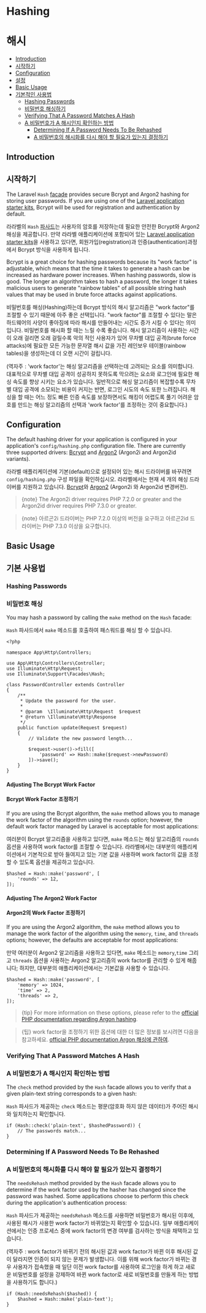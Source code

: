 # Hashing
# 해시

- [Introduction](#introduction)
- [시작하기](#introduction)
- [Configuration](#configuration)
- [설정](#configuration)
- [Basic Usage](#basic-usage)
- [기본적인 사용법](#basic-usage)
    - [Hashing Passwords](#hashing-passwords)
    - [비밀번호 해싱하기](#hashing-passwords)
    - [Verifying That A Password Matches A Hash](#verifying-that-a-password-matches-a-hash)
    - [A 비밀번호가 A 해시인지 확인하는 방법](#verifying-that-a-password-matches-a-hash)
      - [Determining If A Password Needs To Be Rehashed](#determining-if-a-password-needs-to-be-rehashed)
      - [A 비밀번호의 해시화를 다시 해야 할 필요가 있는지 결정하기](#determining-if-a-password-needs-to-be-rehashed)

<a name="introduction"></a>
## Introduction
## 시작하기

The Laravel `Hash` [facade](/docs/{{version}}/facades) provides secure Bcrypt and Argon2 hashing for storing user passwords. If you are using one of the [Laravel application starter kits](/docs/{{version}}/starter-kits), Bcrypt will be used for registration and authentication by default.

라라벨의 `Hash` [파사드](/docs/{{version}}/facades)는 사용자의 암호를 저장하는데 필요한 안전한 Bcrypt와 Argon2 해싱을 제공합니다. 만약 라라벨 애플리케이션에 포함되어 있는 [Laravel application starter kits](/docs/{{version}}/starter-kits)을 사용하고 있다면, 회원가입(registration)과 인증(authentication)과정에서 Bcrypt 방식을 사용하게 됩니다.

Bcrypt is a great choice for hashing passwords because its "work factor" is adjustable, which means that the time it takes to generate a hash can be increased as hardware power increases. When hashing passwords, slow is good. The longer an algorithm takes to hash a password, the longer it takes malicious users to generate "rainbow tables" of all possible string hash values that may be used in brute force attacks against applications.

비밀번호를 해싱(Hashing)하는데 Bcrypt 방식의 해시 알고리즘은 "work factor"를 조절할 수 있기 때문에 아주 좋은 선택입니다. "work factor"를 조절할 수 있다는 말은 하드웨어의 사양이 좋아짐에 따라 해시를 만들어내는 시간도 증가 시킬 수 있다는 의미입니다. 비밀번호를 해시화 할 때는 느릴 수록 좋습니다. 해시 알고리즘이 사용하는 시간이 오래 걸리면 오래 걸릴수록 악의 적인 사용자가 있어 무차별 대입 공격(brute force attacks)에 필요한 모든 가능한 문자열 해시 값을 가진 레인보우 테이블(rainbow tables)을 생성하는데 더 오랜 시간이 걸립니다.

(역자주 : 'work factor'는 해싱 알고리즘을 선택하는데 고려되는 요소를 의미합니다. 대표적으로 무차별 대입 공격이 성공하지 못하도록 막으려는 요소와 로그인에 필요한 해싱 속도를 향상 시키는 요소가 있습니다. 일반적으로 해싱 알고리즘이 복잡할수록 무차별 대입 공격에 소모되는 비용이 커지는 반면, 로그인 시도의 속도 또한 느려집니다. 해싱을 할 때는 어느 정도 빠른 인증 속도를 보장하면서도 해킹이 어렵도록 풀기 어려운 암호를 만드는 해싱 알고리즘의 선택과 'work factor'를 조정하는 것이 중요합니다.)


<a name="configuration"></a>
## Configuration

The default hashing driver for your application is configured in your application's `config/hashing.php` configuration file. There are currently three supported drivers: [Bcrypt](https://en.wikipedia.org/wiki/Bcrypt) and [Argon2](https://en.wikipedia.org/wiki/Argon2) (Argon2i and Argon2id variants).

라라벨 애플리케이션에 기본(default)으로 설정되어 있는 해시 드라이버를 바꾸려면 `config/hashing.php` 구성 파일을 확인하십시오. 라라벨에서는 현재 세 개의 해싱 드라이버를 지원하고 있습니다. [Bcrypt](https://en.wikipedia.org/wiki/Bcrypt)와 [Argon2](https://en.wikipedia.org/wiki/Argon2) (Argon2i 와 Argon2id 변경버전).

> {note} The Argon2i driver requires PHP 7.2.0 or greater and the Argon2id driver requires PHP 7.3.0 or greater.

> {note} 아르곤2i 드라이버는 PHP 7.2.0 이상의 버전을 요구하고 아르곤2id 드라이버는 PHP 7.3.0 이상을 요구합니다.

<a name="basic-usage"></a>
## Basic Usage
## 기본 사용법

<a name="hashing-passwords"></a>
### Hashing Passwords
### 비밀번호 해싱

You may hash a password by calling the `make` method on the `Hash` facade:

`Hash` 파사드에서 `make` 메소드를 호출하여 패스워드를 해싱 할 수 있습니다. 

    <?php

    namespace App\Http\Controllers;

    use App\Http\Controllers\Controller;
    use Illuminate\Http\Request;
    use Illuminate\Support\Facades\Hash;

    class PasswordController extends Controller
    {
        /**
         * Update the password for the user.
         *
         * @param  \Illuminate\Http\Request  $request
         * @return \Illuminate\Http\Response
         */
        public function update(Request $request)
        {
            // Validate the new password length...

            $request->user()->fill([
                'password' => Hash::make($request->newPassword)
            ])->save();
        }
    }

<a name="adjusting-the-bcrypt-work-factor"></a>
#### Adjusting The Bcrypt Work Factor
#### Bcrypt Work Factor 조정하기

If you are using the Bcrypt algorithm, the `make` method allows you to manage the work factor of the algorithm using the `rounds` option; however, the default work factor managed by Laravel is acceptable for most applications:

여러분이 Bcrypt 알고리즘을 사용하고 있다면, `make` 메소드는 해싱 알고리즘의 `rounds` 옵션을 사용하여 work factor를 조절할 수 있습니다. 라라벨에서는 대부분의 애플리케이션에서 기본적으로 받아 들여지고 있는 기본 값을 사용하며 work factor의 값을 조정할 수 있도록 옵션을 제공하고 있습니다.

    $hashed = Hash::make('password', [
        'rounds' => 12,
    ]);


#### Adjusting The Argon2 Work Factor
#### Argon2의 Work Factor 조정하기

If you are using the Argon2 algorithm, the `make` method allows you to manage the work factor of the algorithm using the `memory`, `time`, and `threads` options; however, the defaults are acceptable for most applications:

만약 여러분이 Argon2 알고리즘을 사용하고 있다면, `make` 메소드는 `memory`,`time` 그리고 `threads` 옵션을 사용하는 Argon2 알고리즘의 work factor를 관리할 수 있게 해줍니다; 하지만, 대부분의 애플리케이션에서는 기본값을 사용할 수 있습니다.

    $hashed = Hash::make('password', [
        'memory' => 1024,
        'time' => 2,
        'threads' => 2,
    ]);

> {tip} For more information on these options, please refer to the [official PHP documentation regarding Argon hashing](https://secure.php.net/manual/en/function.password-hash.php).

> {팁} work factor을 조정하기 위한 옵션에 대한 더 많은 정보를 보시려면 다음을 참고하세요.  [official PHP documentation Argon 해싱에 관하여](https://secure.php.net/manual/en/function.password-hash.php).

<a name="verifying-that-a-password-matches-a-hash"></a>
### Verifying That A Password Matches A Hash
### A 비밀번호가 A 해시인지 확인하는 방법

The `check` method provided by the `Hash` facade allows you to verify that a given plain-text string corresponds to a given hash:

`Hash` 파사드가 제공하는 `check` 메소드는 평문(암호화 하지 않은 데이터)가 주어진 해시와 일치하는지 확인합니다.

    if (Hash::check('plain-text', $hashedPassword)) {
        // The passwords match...
    }

<a name="determining-if-a-password-needs-to-be-rehashed"></a>
### Determining If A Password Needs To Be Rehashed
### A 비밀번호의 해시화를 다시 해야 할 필요가 있는지 결정하기

The `needsRehash` method provided by the `Hash` facade allows you to determine if the work factor used by the hasher has changed since the password was hashed. Some applications choose to perform this check during the application's authentication process:

`Hash` 파사드가 제공하는 `needsRehash` 메소드를 사용하면 비밀번호가 해시된 이후에, 사용된 해시가 사용한 work factor가 바뀌었는지 확인할 수 있습니다. 일부 애플리케이션에서는 인증 프로세스 중에 work factor의 변경 여부를 검사하는 방식을 채택하고 있습니다.

(역자주 : work factor가 바뀌기 전의 해시된 값과 work factor가 바뀐 이후 해시된 값이 달라지면 인증이 되지 않는 문제가 발생합니다. 이를 위해 work factor가 바뀌는 경우 사용자가 접속했을 때 일단 이전 work factor를 사용하여 로그인을 하게 하고 새로운 비밀번호를 설정을 강제하여 바뀐 work factor로 새로 비밀번호를 만들게 하는 방법을 사용하기도 합니다.)

    if (Hash::needsRehash($hashed)) {
        $hashed = Hash::make('plain-text');
    }